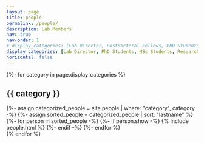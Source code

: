 ```yaml
---
layout: page
title: people
permalink: /people/
description: Lab Members
nav: true
nav-order: 1
# display_categories: [Lab Director, Postdoctoral Fellows, PhD Students, MSc Students, Research Associates, Undergraduates, Collaborators, Alumni]
display_categories: [Lab Director, PhD Students, MSc Students, Research Assistants, Undergraduates, Alumni]
horizontal: false
---
```


<!-- pages/people.md -->
<div class="people">
  <!-- Display categorized people -->
  {%- for category in page.display_categories %}
  <h2 class="category">{{ category }}</h2>
  {%- assign categorized_people = site.people | where: "category", category -%}
  {%- assign sorted_people = categorized_people | sort: "lastname" %}
  <!-- Generate cards for each person -->
  <div class="grid">
    {%- for person in sorted_people -%}
      {%- if person.show -%}
        {% include people.html %}
      {%- endif -%}
    {%- endfor %}
  </div>
  {% endfor %}
</div>
